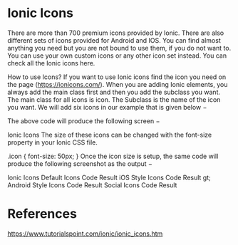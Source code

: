 # Ionic Icons

There are more than 700 premium icons provided by Ionic. There are also different sets of icons provided for Android and IOS. You can find almost anything you need but you are not bound to use them, if you do not want to. You can use your own custom icons or any other icon set instead. You can check all the Ionic icons here.

How to use Icons?
If you want to use Ionic icons find the icon you need on the page (https://ionicons.com/). When you are adding Ionic elements, you always add the main class first and then you add the subclass you want. The main class for all icons is icon. The Subclass is the name of the icon you want. We will add six icons in our example that is given below −

<i class = "icon icon ion-happy-outline"></i>
<i class = "icon icon ion-star"></i>
<i class = "icon icon ion-compass"></i>
<i class = "icon icon ion-planet"></i>
<i class = "icon icon ion-ios-analytics"></i>
<i class = "icon icon ion-ios-eye"></i>
The above code will produce the following screen −

Ionic Icons
The size of these icons can be changed with the font-size property in your Ionic CSS file.

.icon {
   font-size: 50px;
}
Once the icon size is setup, the same code will produce the following screenshot as the output −

Ionic Icons
Default Icons
Code	Result
<i class="icon ion-ionic"></i>
<i class="icon ion-arrow-up-a"></i>
<i class="icon ion-arrow-right-a"></i>
<i class="icon ion-arrow-down-a"></i>
<i class="icon ion-arrow-left-a"></i>
<i class="icon ion-arrow-up-b"></i>
<i class="icon ion-arrow-right-b"></i>
<i class="icon ion-arrow-down-b"></i>
<i class="icon ion-arrow-left-b"></i>
<i class="icon ion-arrow-up-c"></i>
<i class="icon ion-arrow-right-c"></i>
<i class="icon ion-arrow-down-c"></i>
<i class="icon ion-arrow-left-c"></i>
<i class="icon ion-arrow-return-right"></i>
<i class="icon ion-arrow-return-left"></i>
<i class="icon ion-arrow-swap"></i>
<i class="icon ion-arrow-shrink"></i>
<i class="icon ion-arrow-expand"></i>
<i class="icon ion-arrow-move"></i>
<i class="icon ion-arrow-resize"></i>
<i class="icon ion-chevron-up"></i>
<i class="icon ion-chevron-right"></i>
<i class="icon ion-chevron-down"></i>
<i class="icon ion-chevron-left"></i>
<i class="icon ion-navicon-round"></i>
<i class="icon ion-navicon"></i>
<i class="icon ion-drag"></i>
<i class="icon ion-log-in"></i>
<i class="icon ion-log-out"></i>
<i class="icon ion-checkmark-round"></i>
<i class="icon ion-checkmark"></i>
<i class="icon ion-checkmark-circled"></i>
<i class="icon ion-close-round"></i>
<i class="icon ion-close"></i>
<i class="icon ion-close-circled"></i>
<i class="icon ion-plus-round"></i>
<i class="icon ion-plus"></i>
<i class="icon ion-plus-circled"></i>
<i class="icon ion-minus-round"></i>
<i class="icon ion-minus"></i>
<i class="icon ion-minus-circled"></i>
<i class="icon ion-information"></i>
<i class="icon ion-informaticon ion-circled"></i>
<i class="icon ion-help"></i>
<i class="icon ion-help-circled"></i>
<i class="icon ion-backspace-outline"></i>
<i class="icon ion-backspace"></i>
<i class="icon ion-help-buoy"></i>
<i class="icon ion-asterisk"></i>
<i class="icon ion-alert"></i>
<i class="icon ion-alert-circled"></i>
<i class="icon ion-refresh"></i>
<i class="icon ion-loop"></i>
<i class="icon ion-shuffle"></i>
<i class="icon ion-home"></i>
<i class="icon ion-search"></i>
<i class="icon ion-flag"></i>
<i class="icon ion-star"></i>
<i class="icon ion-heart"></i>
<i class="icon ion-heart-broken"></i>
<i class="icon ion-gear-a"></i>
<i class="icon ion-gear-b"></i>
<i class="icon ion-toggle-filled"></i>
<i class="icon ion-toggle"></i>
<i class="icon ion-settings"></i>
<i class="icon ion-wrench"></i>
<i class="icon ion-hammer"></i>
<i class="icon ion-edit"></i>
<i class="icon ion-trash-a"></i>
<i class="icon ion-trash-b"></i>
<i class="icon ion-document"></i>
<i class="icon ion-document-text"></i>
<i class="icon ion-clipboard"></i>
<i class="icon ion-scissors"></i>
<i class="icon ion-funnel"></i>
<i class="icon ion-bookmark"></i>
<i class="icon ion-email"></i>
<i class="icon ion-email-unread"></i>
<i class="icon ion-folder"></i>
<i class="icon ion-filing"></i>
<i class="icon ion-archive"></i>
<i class="icon ion-reply"></i>
<i class="icon ion-reply-all"></i>
<i class="icon ion-forward"></i>
<i class="icon ion-share"></i>
<i class="icon ion-paper-airplane"></i>
<i class="icon ion-link"></i>
<i class="icon ion-paperclip"></i>
<i class="icon ion-compose"></i>
<i class="icon ion-briefcase"></i>
<i class="icon ion-medkit"></i>
<i class="icon ion-at"></i>
<i class="icon ion-pound"></i>
<i class="icon ion-quote"></i>
<i class="icon ion-cloud"></i>
<i class="icon ion-upload"></i>
<i class="icon ion-more"></i>
<i class="icon ion-grid"></i>
<i class="icon ion-calendar"></i>
<i class="icon ion-clock"></i>
<i class="icon ion-compass"></i>
<i class="icon ion-pinpoint"></i>
<i class="icon ion-pin"></i>
<i class="icon ion-navigate"></i>
<i class="icon ion-location"></i>
<i class="icon ion-map"></i>
<i class="icon ion-lock-combination"></i>
<i class="icon ion-locked"></i>
<i class="icon ion-unlocked"></i>
<i class="icon ion-key"></i>
<i class="icon ion-arrow-graph-up-right"></i>
<i class="icon ion-arrow-graph-down-right"></i>
<i class="icon ion-arrow-graph-up-left"></i>
<i class="icon ion-arrow-graph-down-left"></i>
<i class="icon ion-stats-bars"></i>
<i class="icon ion-connecticon ion-bars"></i>
<i class="icon ion-pie-graph"></i>
<i class="icon ion-chatbubble"></i>
<i class="icon ion-chatbubble-working"></i>
<i class="icon ion-chatbubbles"></i>
<i class="icon ion-chatbox"></i>
<i class="icon ion-chatbox-working"></i>
<i class="icon ion-chatboxes"></i>
<i class="icon ion-person"></i>
<i class="icon ion-person-add"></i>
<i class="icon ion-person-stalker"></i>
<i class="icon ion-woman"></i>
<i class="icon ion-man"></i>
<i class="icon ion-female"></i>
<i class="icon ion-male"></i>
<i class="icon ion-transgender"></i>
<i class="icon ion-fork"></i>
<i class="icon ion-knife"></i>
<i class="icon ion-spoon"></i>
<i class="icon ion-soup-can-outline"></i>
<i class="icon ion-soup-can"></i>
<i class="icon ion-beer"></i>
<i class="icon ion-wineglass"></i>
<i class="icon ion-coffee"></i>
<i class="icon ion-icecream"></i>
<i class="icon ion-pizza"></i>
<i class="icon ion-power"></i>
<i class="icon ion-mouse"></i>
<i class="icon ion-battery-full"></i>
<i class="icon ion-battery-half"></i>
<i class="icon ion-battery-low"></i>
<i class="icon ion-battery-empty"></i>
<i class="icon ion-battery-charging"></i>
<i class="icon ion-wifi"></i>
<i class="icon ion-bluetooth"></i>
<i class="icon ion-calculator"></i>
<i class="icon ion-camera"></i>
<i class="icon ion-eye"></i>
<i class="icon ion-eye-disabled"></i>
<i class="icon ion-flash"></i>
<i class="icon ion-flash-off"></i>
<i class="icon ion-qr-scanner"></i>
<i class="icon ion-image"></i>
<i class="icon ion-images"></i>
<i class="icon ion-wand"></i>
<i class="icon ion-contrast"></i>
<i class="icon ion-aperture"></i>
<i class="icon ion-crop"></i>
<i class="icon ion-easel"></i>
<i class="icon ion-paintbrush"></i>
<i class="icon ion-paintbucket"></i>
<i class="icon ion-monitor"></i>
<i class="icon ion-laptop"></i>
<i class="icon ion-ipad"></i>
<i class="icon ion-iphone"></i>
<i class="icon ion-ipod"></i>
<i class="icon ion-printer"></i>
<i class="icon ion-usb"></i>
<i class="icon ion-outlet"></i>
<i class="icon ion-bug"></i>
<i class="icon ion-code"></i>
<i class="icon ion-code-working"></i>
<i class="icon ion-code-download"></i>
<i class="icon ion-fork-repo"></i>
<i class="icon ion-network"></i>
<i class="icon ion-pull-request"></i>
<i class="icon ion-merge"></i>
<i class="icon ion-xbox"></i>
<i class="icon ion-playstation"></i>
<i class="icon ion-steam"></i>
<i class="icon ion-closed-captioning"></i>
<i class="icon ion-videocamera"></i>
<i class="icon ion-film-marker"></i>
<i class="icon ion-disc"></i>
<i class="icon ion-headphone"></i>
<i class="icon ion-music-note"></i>
<i class="icon ion-radio-waves"></i>
<i class="icon ion-speakerphone"></i>
<i class="icon ion-mic-a"></i>
<i class="icon ion-mic-b"></i>
<i class="icon ion-mic-c"></i>
<i class="icon ion-volume-high"></i>
<i class="icon ion-volume-medium"></i>
<i class="icon ion-volume-low"></i>
<i class="icon ion-volume-mute"></i>
<i class="icon ion-levels"></i>
<i class="icon ion-play"></i>
<i class="icon ion-pause"></i>
<i class="icon ion-stop"></i>
<i class="icon ion-record"></i>
<i class="icon ion-skip-forward"></i>
<i class="icon ion-skip-backward"></i>
<i class="icon ion-eject"></i>
<i class="icon ion-bag"></i>
<i class="icon ion-card"></i>
<i class="icon ion-cash"></i>
<i class="icon ion-pricetag"></i>
<i class="icon ion-pricetags"></i>
<i class="icon ion-thumbsup"></i>
<i class="icon ion-thumbsdown"></i>
<i class="icon ion-happy-outline"></i>
<i class="icon ion-happy"></i>
<i class="icon ion-sad-outline"></i>
<i class="icon ion-sad"></i>
<i class="icon ion-bowtie"></i>
<i class="icon ion-tshirt-outline"></i>
<i class="icon ion-tshirt"></i>
<i class="icon ion-trophy"></i>
<i class="icon ion-podium"></i>
<i class="icon ion-ribbon-a"></i>
<i class="icon ion-ribbon-b"></i>
<i class="icon ion-university"></i>
<i class="icon ion-magnet"></i>
<i class="icon ion-beaker"></i>
<i class="icon ion-erlenmeyer-flask"></i>
<i class="icon ion-egg"></i>
<i class="icon ion-earth"></i>
<i class="icon ion-planet"></i>
<i class="icon ion-lightbulb"></i>
<i class="icon ion-cube"></i>
<i class="icon ion-leaf"></i>
<i class="icon ion-waterdrop"></i>
<i class="icon ion-flame"></i>
<i class="icon ion-fireball"></i>
<i class="icon ion-bonfire"></i>
<i class="icon ion-umbrella"></i>
<i class="icon ion-nuclear"></i>
<i class="icon ion-no-smoking"></i>
<i class="icon ion-thermometer"></i>
<i class="icon ion-speedometer"></i>
<i class="icon ion-model-s"></i>
<i class="icon ion-plane"></i>
<i class="icon ion-jet"></i>
<i class="icon ion-load-a"></i>
<i class="icon ion-load-b"></i>
<i class="icon ion-load-c"></i>
<i class="icon ion-load-d"></i>
iOS Style Icons
Code	Result
<i class="icon ion-ios-ionic-outline"></i>
<i class="icon ion-ios-arrow-back"></i>
<i class="icon ion-ios-arrow-forward"></i>
<i class="icon ion-ios-arrow-up"></i>
<i class="icon ion-ios-arrow-right"></i>
<i class="icon ion-ios-arrow-down"></i>
<i class="icon ion-ios-arrow-left"></i>
<i class="icon ion-ios-arrow-thin-up"></i>
<i class="icon ion-ios-arrow-thin-right"></i>
<i class="icon ion-ios-arrow-thin-down"></i>
<i class="icon ion-ios-arrow-thin-left"></i>
<i class="icon ion-ios-circle-filled"></i>
<i class="icon ion-ios-circle-outline"></i>
<i class="icon ion-ios-checkmark-empty"></i>
<i class="icon ion-ios-checkmark-outline"></i>
<i class="icon ion-ios-checkmark"></i>
<i class="icon ion-ios-plus-empty"></i>
<i class="icon ion-ios-plus-outline"></i>
<i class="icon ion-ios-plus"></i>
<i class="icon ion-ios-close-empty"></i>
<i class="icon ion-ios-close-outline"></i>
<i class="icon ion-ios-close"></i>
<i class="icon ion-ios-minus-empty"></i>
<i class="icon ion-ios-minus-outline"></i>
<i class="icon ion-ios-minus"></i>
<i class="icon ion-ios-informaticon ion-empty"></i>
<i class="icon ion-ios-informaticon ion-outline"></i>
<i class="icon ion-ios-information"></i>
<i class="icon ion-ios-help-empty"></i>
<i class="icon ion-ios-help-outline"></i>
<i class="icon ion-ios-help"></i>
<i class="icon ion-ios-search"></i>
<i class="icon ion-ios-search-strong"></i>
<i class="icon ion-ios-star"></i>
<i class="icon ion-ios-star-half"></i>
<i class="icon ion-ios-star-outline"></i>
<i class="icon ion-ios-heart"></i>
<i class="icon ion-ios-heart-outline"></i>
<i class="icon ion-ios-more"></i>
<i class="icon ion-ios-more-outline"></i>
<i class="icon ion-ios-home"></i>
<i class="icon ion-ios-home-outline"></i>
<i class="icon ion-ios-cloud"></i>
<i class="icon ion-ios-cloud-outline"></i>
<i class="icon ion-ios-cloud-upload"></i>
<i class="icon ion-ios-cloud-upload-outline"></i>
<i class="icon ion-ios-cloud-download"></i>
<i class="icon ion-ios-cloud-download-outline"></i>
<i class="icon ion-ios-upload"></i>
<i class="icon ion-ios-upload-outline"></i>
<i class="icon ion-ios-download"></i>
<i class="icon ion-ios-download-outline"></i>
<i class="icon ion-ios-refresh"></i>
<i class="icon ion-ios-refresh-outline"></i>
<i class="icon ion-ios-refresh-empty"></i>
<i class="icon ion-ios-reload"></i>
<i class="icon ion-ios-loop-strong"></i>
<i class="icon ion-ios-loop"></i>
<i class="icon ion-ios-bookmarks"></i>
<i class="icon ion-ios-bookmarks-outline"></i>
<i class="icon ion-ios-book"></i>
<i class="icon ion-ios-book-outline"></i>
<i class="icon ion-ios-flag"></i>
<i class="icon ion-ios-flag-outline"></i>
<i class="icon ion-ios-glasses"></i>
<i class="icon ion-ios-glasses-outline"></i>
<i class="icon ion-ios-browsers"></i>
<i class="icon ion-ios-browsers-outline"></i>
<i class="icon ion-ios-at"></i>
<i class="icon ion-ios-at-outline"></i>
<i class="icon ion-ios-pricetag"></i>
<i class="icon ion-ios-pricetag-outline"></i>
<i class="icon ion-ios-pricetags"></i>
<i class="icon ion-ios-pricetags-outline"></i>
<i class="icon ion-ios-cart"></i>
<i class="icon ion-ios-cart-outline"></i>
<i class="icon ion-ios-chatboxes"></i>
<i class="icon ion-ios-chatboxes-outline"></i>
<i class="icon ion-ios-chatbubble"></i>
<i class="icon ion-ios-chatbubble-outline"></i>
<i class="icon ion-ios-cog"></i>
<i class="icon ion-ios-cog-outline"></i>
<i class="icon ion-ios-gear"></i>
<i class="icon ion-ios-gear-outline"></i>
<i class="icon ion-ios-settings"></i>
<i class="icon ion-ios-settings-strong"></i>
<i class="icon ion-ios-toggle"></i>
<i class="icon ion-ios-toggle-outline"></i>
<i class="icon ion-ios-analytics"></i>
<i class="icon ion-ios-analytics-outline"></i>
<i class="icon ion-ios-pie"></i>
<i class="icon ion-ios-pie-outline"></i>
<i class="icon ion-ios-pulse"></i>
<i class="icon ion-ios-pulse-strong"></i>
<i class="icon ion-ios-filing"></i>
<i class="icon ion-ios-filing-outline"></i>
<i class="icon ion-ios-box"></i>
<i class="icon ion-ios-box-outline"></i>
<i class="icon ion-ios-compose"></i>
<i class="icon ion-ios-compose-outline"></i>
<i class="icon ion-ios-trash"></i>
<i class="icon ion-ios-trash-outline"></i>
<i class="icon ion-ios-copy"></i>
<i class="icon ion-ios-copy-outline"></i>
<i class="icon ion-ios-email"></i>
<i class="icon ion-ios-email-outline"></i>
<i class="icon ion-ios-undo"></i>
<i class="icon ion-ios-undo-outline"></i>
<i class="icon ion-ios-redo"></i>
<i class="icon ion-ios-redo-outline"></i>
<i class="icon ion-ios-paperplane"></i>
<i class="icon ion-ios-paperplane-outline"></i>
<i class="icon ion-ios-folder"></i>
<i class="icon ion-ios-folder-outline"></i>
<i class="icon ion-ios-paper"></i>
<i class="icon ion-ios-paper-outline"></i>
<i class="icon ion-ios-list"></i>
<i class="icon ion-ios-list-outline"></i>
<i class="icon ion-ios-world"></i>
<i class="icon ion-ios-world-outline"></i>
<i class="icon ion-ios-alarm"></i>
<i class="icon ion-ios-alarm-outline"></i>
<i class="icon ion-ios-speedometer"></i>
<i class="icon ion-ios-speedometer-outline"></i>
<i class="icon ion-ios-stopwatch"></i>
<i class="icon ion-ios-stopwatch-outline"></i>
<i class="icon ion-ios-timer"></i>
<i class="icon ion-ios-timer-outline"></i>
<i class="icon ion-ios-clock"></i>
<i class="icon ion-ios-clock-outline"></i>
<i class="icon ion-ios-time"></i>
<i class="icon ion-ios-time-outline"></i>
<i class="icon ion-ios-calendar"></i>
<i class="icon ion-ios-calendar-outline"></i>
<i class="icon ion-ios-photos"></i>
<i class="icon ion-ios-photos-outline"></i>
<i class="icon ion-ios-albums"></i>
<i class="icon ion-ios-albums-outline"></i>
<i class="icon ion-ios-camera"></i>
<i class="icon ion-ios-camera-outline"></i>
<i class="icon ion-ios-reverse-camera"></i>
<i class="icon ion-ios-reverse-camera-outline"></i>
<i class="icon ion-ios-eye"></i>
<i class="icon ion-ios-eye-outline"></i>
<i class="icon ion-ios-bolt"></i>
<i class="icon ion-ios-bolt-outline"></i>
<i class="icon ion-ios-color-wand"></i>
<i class="icon ion-ios-color-wand-outline"></i>
<i class="icon ion-ios-color-filter"></i>
<i class="icon ion-ios-color-filter-outline"></i>
<i class="icon ion-ios-grid-view"></i>
<i class="icon ion-ios-grid-view-outline"></i>
<i class="icon ion-ios-crop-strong"></i>
<i class="icon ion-ios-crop"></i>
<i class="icon ion-ios-barcode"></i>
<i class="icon ion-ios-barcode-outline"></i>
<i class="icon ion-ios-briefcase"></i>
<i class="icon ion-ios-briefcase-outline"></i>
<i class="icon ion-ios-medkit"></i>
<i class="icon ion-ios-medkit-outline"></i>
<i class="icon ion-ios-medical"></i>
<i class="icon ion-ios-medical-outline"></i>
<i class="icon ion-ios-infinite"></i>
<i class="icon ion-ios-infinite-outline"></i>
<i class="icon ion-ios-calculator"></i>
<i class="icon ion-ios-calculator-outline"></i>
<i class="icon ion-ios-keypad"></i>
<i class="icon ion-ios-keypad-outline"></i>
<i class="icon ion-ios-telephone"></i>
<i class="icon ion-ios-telephone-outline"></i>
<i class="icon ion-ios-drag"></i>
<i class="icon ion-ios-location"></i>
<i class="icon ion-ios-locaticon ion-outline"></i>
<i class="icon ion-ios-navigate"></i>
<i class="icon ion-ios-navigate-outline"></i>
<i class="icon ion-ios-locked"></i>
<i class="icon ion-ios-locked-outline"></i>
<i class="icon ion-ios-unlocked"></i>
<i class="icon ion-ios-unlocked-outline"></i>
<i class="icon ion-ios-monitor"></i>
<i class="icon ion-ios-monitor-outline"></i>
<i class="icon ion-ios-printer"></i>
<i class="icon ion-ios-printer-outline"></i>
<i class="icon ion-ios-game-controller-a"></i>
<i class="icon ion-ios-game-controller-a-outline"></i>
<i class="icon ion-ios-game-controller-b"></i>
<i class="icon ion-ios-game-controller-b-outline"></i>
<i class="icon ion-ios-americanfootball"></i>
<i class="icon ion-ios-americanfootball-outline"></i>
<i class="icon ion-ios-baseball"></i>
<i class="icon ion-ios-baseball-outline"></i>
<i class="icon ion-ios-basketball"></i>
<i class="icon ion-ios-basketball-outline"></i>gt;
<i class="icon ion-ios-tennisball"></i>
<i class="icon ion-ios-tennisball-outline"></i>
<i class="icon ion-ios-football"></i>
<i class="icon ion-ios-football-outline"></i>
<i class="icon ion-ios-body"></i>
<i class="icon ion-ios-body-outline"></i>
<i class="icon ion-ios-person"></i>
<i class="icon ion-ios-person-outline"></i>
<i class="icon ion-ios-personadd"></i>
<i class="icon ion-ios-personadd-outline"></i>
<i class="icon ion-ios-people"></i>
<i class="icon ion-ios-people-outline"></i>
<i class="icon ion-ios-musical-notes"></i>
<i class="icon ion-ios-musical-note"></i>
<i class="icon ion-ios-bell"></i>
<i class="icon ion-ios-bell-outline"></i>
<i class="icon ion-ios-mic"></i>
<i class="icon ion-ios-mic-outline"></i>
<i class="icon ion-ios-mic-off"></i>
<i class="icon ion-ios-volume-high"></i>
<i class="icon ion-ios-volume-low"></i>
<i class="icon ion-ios-play"></i>
<i class="icon ion-ios-play-outline"></i>
<i class="icon ion-ios-pause"></i>
<i class="icon ion-ios-pause-outline"></i>
<i class="icon ion-ios-recording"></i>
<i class="icon ion-ios-recording-outline"></i>
<i class="icon ion-ios-fastforward"></i>
<i class="icon ion-ios-fastforward-outline"></i>
<i class="icon ion-ios-rewind"></i>
<i class="icon ion-ios-rewind-outline"></i>
<i class="icon ion-ios-skipbackward"></i>
<i class="icon ion-ios-skipbackward-outline"></i>
<i class="icon ion-ios-skipforward"></i>
<i class="icon ion-ios-skipforward-outline"></i>
<i class="icon ion-ios-shuffle-strong"></i>
<i class="icon ion-ios-shuffle"></i>
<i class="icon ion-ios-videocam"></i>
<i class="icon ion-ios-videocam-outline"></i>
<i class="icon ion-ios-film"></i>
<i class="icon ion-ios-film-outline"></i>
<i class="icon ion-ios-flask"></i>
<i class="icon ion-ios-flask-outline"></i>
<i class="icon ion-ios-lightbulb"></i>
<i class="icon ion-ios-lightbulb-outline"></i>
<i class="icon ion-ios-wineglass"></i>
<i class="icon ion-ios-wineglass-outline"></i>
<i class="icon ion-ios-pint"></i>
<i class="icon ion-ios-pint-outline"></i>
<i class="icon ion-ios-nutrition"></i>
<i class="icon ion-ios-nutriticon ion-outline"></i>
<i class="icon ion-ios-flower"></i>
<i class="icon ion-ios-flower-outline"></i>
<i class="icon ion-ios-rose"></i>
<i class="icon ion-ios-rose-outline"></i>
<i class="icon ion-ios-paw"></i>
<i class="icon ion-ios-paw-outline"></i>
<i class="icon ion-ios-flame"></i>
<i class="icon ion-ios-flame-outline"></i>
<i class="icon ion-ios-sunny"></i>
<i class="icon ion-ios-sunny-outline"></i>
<i class="icon ion-ios-partlysunny"></i>
<i class="icon ion-ios-partlysunny-outline"></i>
<i class="icon ion-ios-cloudy"></i>
<i class="icon ion-ios-cloudy-outline"></i>
<i class="icon ion-ios-rainy"></i>
<i class="icon ion-ios-rainy-outline"></i>
<i class="icon ion-ios-thunderstorm"></i>
<i class="icon ion-ios-thunderstorm-outline"></i>
<i class="icon ion-ios-snowy"></i>
<i class="icon ion-ios-moon"></i>
<i class="icon ion-ios-moon-outline"></i>
<i class="icon ion-ios-cloudy-night"></i>
<i class="icon ion-ios-cloudy-night-outline"></i>
Android Style Icons
Code	Result
<i class="icon ion-android-arrow-up"></i>
<i class="icon ion-android-arrow-forward"></i>
<i class="icon ion-android-arrow-down"></i>
<i class="icon ion-android-arrow-back"></i>
<i class="icon ion-android-arrow-dropup"></i>
<i class="icon ion-android-arrow-dropup-circle"></i>
<i class="icon ion-android-arrow-dropright"></i>
<i class="icon ion-android-arrow-dropright-circle"></i>
<i class="icon ion-android-arrow-dropdown"></i>
<i class="icon ion-android-arrow-dropdown-circle"></i>
<i class="icon ion-android-arrow-dropleft"></i>
<i class="icon ion-android-arrow-dropleft-circle"></i>
<i class="icon ion-android-add"></i>
<i class="icon ion-android-add-circle"></i>
<i class="icon ion-android-remove"></i>
<i class="icon ion-android-remove-circle"></i>
<i class="icon ion-android-close"></i>
<i class="icon ion-android-cancel"></i>
<i class="icon ion-android-radio-button-off"></i>
<i class="icon ion-android-radio-button-on"></i>
<i class="icon ion-android-checkmark-circle"></i>
<i class="icon ion-android-checkbox-outline-blank"></i>
<i class="icon ion-android-checkbox-outline"></i>
<i class="icon ion-android-checkbox-blank"></i>
<i class="icon ion-android-checkbox"></i>
<i class="icon ion-android-done"></i>
<i class="icon ion-android-done-all"></i>
<i class="icon ion-android-menu"></i>
<i class="icon ion-android-more-horizontal"></i>
<i class="icon ion-android-more-vertical"></i>
<i class="icon ion-android-refresh"></i>
<i class="icon ion-android-sync"></i>
<i class="icon ion-android-wifi"></i>
<i class="icon ion-android-call"></i>
<i class="icon ion-android-apps"></i>
<i class="icon ion-android-settings"></i>
<i class="icon ion-android-options"></i>
<i class="icon ion-android-funnel"></i>
<i class="icon ion-android-search"></i>
<i class="icon ion-android-home"></i>
<i class="icon ion-android-cloud-outline"></i>
<i class="icon ion-android-cloud"></i>
<i class="icon ion-android-download"></i>
<i class="icon ion-android-upload"></i>
<i class="icon ion-android-cloud-done"></i>
<i class="icon ion-android-cloud-circle"></i>
<i class="icon ion-android-favorite-outline"></i>
<i class="icon ion-android-favorite"></i>
<i class="icon ion-android-star-outline"></i>
<i class="icon ion-android-star-half"></i>
<i class="icon ion-android-star"></i>
<i class="icon ion-android-calendar"></i>
<i class="icon ion-android-alarm-clock"></i>
<i class="icon ion-android-time"></i>
<i class="icon ion-android-stopwatch"></i>
<i class="icon ion-android-watch"></i>
<i class="icon ion-android-locate"></i>
<i class="icon ion-android-navigate"></i>
<i class="icon ion-android-pin"></i>
<i class="icon ion-android-compass"></i>
<i class="icon ion-android-map"></i>
<i class="icon ion-android-walk"></i>
<i class="icon ion-android-bicycle"></i>
<i class="icon ion-android-car"></i>
<i class="icon ion-android-bus"></i>
<i class="icon ion-android-subway"></i>
<i class="icon ion-android-train"></i>
<i class="icon ion-android-boat"></i>
<i class="icon ion-android-plane"></i>
<i class="icon ion-android-restaurant"></i>
<i class="icon ion-android-bar"></i>
<i class="icon ion-android-cart"></i>
<i class="icon ion-android-camera"></i>
<i class="icon ion-android-image"></i>
<i class="icon ion-android-film"></i>
<i class="icon ion-android-color-palette"></i>
<i class="icon ion-android-create"></i>
<i class="icon ion-android-mail"></i>
<i class="icon ion-android-drafts"></i>
<i class="icon ion-android-send"></i>
<i class="icon ion-android-archive"></i>
<i class="icon ion-android-delete"></i>
<i class="icon ion-android-attach"></i>
<i class="icon ion-android-share"></i>
<i class="icon ion-android-share-alt"></i>
<i class="icon ion-android-bookmark"></i>
<i class="icon ion-android-document"></i>
<i class="icon ion-android-clipboard"></i>
<i class="icon ion-android-list"></i>
<i class="icon ion-android-folder-open"></i>
<i class="icon ion-android-folder"></i>
<i class="icon ion-android-print"></i>
<i class="icon ion-android-open"></i>
<i class="icon ion-android-exit"></i>
<i class="icon ion-android-contract"></i>
<i class="icon ion-android-expand"></i>
<i class="icon ion-android-globe"></i>
<i class="icon ion-android-chat"></i>
<i class="icon ion-android-textsms"></i>
<i class="icon ion-android-hangout"></i>
<i class="icon ion-android-happy"></i>
<i class="icon ion-android-sad"></i>
<i class="icon ion-android-person"></i>
<i class="icon ion-android-people"></i>
<i class="icon ion-android-person-add"></i>
<i class="icon ion-android-contact"></i>
<i class="icon ion-android-contacts"></i>
<i class="icon ion-android-playstore"></i>
<i class="icon ion-android-lock"></i>
<i class="icon ion-android-unlock"></i>
<i class="icon ion-android-microphone"></i>
<i class="icon ion-android-microphone-off"></i>
<i class="icon ion-android-notifications-none"></i>
<i class="icon ion-android-notifications"></i>
<i class="icon ion-android-notifications-off"></i>
<i class="icon ion-android-volume-mute"></i>
<i class="icon ion-android-volume-down"></i>
<i class="icon ion-android-volume-up"></i>
<i class="icon ion-android-volume-off"></i>
<i class="icon ion-android-hand"></i>
<i class="icon ion-android-desktop"></i>
<i class="icon ion-android-laptop"></i>
<i class="icon ion-android-phone-portrait"></i>
<i class="icon ion-android-phone-landscape"></i>
<i class="icon ion-android-bulb"></i>
<i class="icon ion-android-sunny"></i>
<i class="icon ion-android-alert"></i>
<i class="icon ion-android-warning"></i>
Social Icons
Code	Result
<i class="icon ion-social-twitter"></i>
<i class="icon ion-social-twitter-outline"></i>
<i class="icon ion-social-facebook"></i>
<i class="icon ion-social-facebook-outline"></i>
<i class="icon ion-social-googleplus"></i>
<i class="icon ion-social-googleplus-outline"></i>
<i class="icon ion-social-google"></i>
<i class="icon ion-social-google-outline"></i>
<i class="icon ion-social-dribbble"></i>
<i class="icon ion-social-dribbble-outline"></i>
<i class="icon ion-social-octocat"></i>
<i class="icon ion-social-github"></i>
<i class="icon ion-social-github-outline"></i>
<i class="icon ion-social-instagram"></i>
<i class="icon ion-social-instagram-outline"></i>
<i class="icon ion-social-whatsapp"></i>
<i class="icon ion-social-whatsapp-outline"></i>
<i class="icon ion-social-snapchat"></i>
<i class="icon ion-social-snapchat-outline"></i>
<i class="icon ion-social-foursquare"></i>
<i class="icon ion-social-foursquare-outline"></i>
<i class="icon ion-social-pinterest"></i>
<i class="icon ion-social-pinterest-outline"></i>
<i class="icon ion-social-rss"></i>
<i class="icon ion-social-rss-outline"></i>
<i class="icon ion-social-tumblr"></i>
<i class="icon ion-social-tumblr-outline"></i>
<i class="icon ion-social-wordpress"></i>
<i class="icon ion-social-wordpress-outline"></i>
<i class="icon ion-social-reddit"></i>
<i class="icon ion-social-reddit-outline"></i>
<i class="icon ion-social-hackernews"></i>
<i class="icon ion-social-hackernews-outline"></i>
<i class="icon ion-social-designernews"></i>
<i class="icon ion-social-designernews-outline"></i>
<i class="icon ion-social-yahoo"></i>
<i class="icon ion-social-yahoo-outline"></i>
<i class="icon ion-social-buffer"></i>
<i class="icon ion-social-buffer-outline"></i>
<i class="icon ion-social-skype"></i>
<i class="icon ion-social-skype-outline"></i>
<i class="icon ion-social-linkedin"></i>
<i class="icon ion-social-linkedin-outline"></i>
<i class="icon ion-social-vimeo"></i>
<i class="icon ion-social-vimeo-outline"></i>
<i class="icon ion-social-twitch"></i>
<i class="icon ion-social-twitch-outline"></i>
<i class="icon ion-social-youtube"></i>
<i class="icon ion-social-youtube-outline"></i>
<i class="icon ion-social-dropbox"></i>
<i class="icon ion-social-dropbox-outline"></i>
<i class="icon ion-social-apple"></i>
<i class="icon ion-social-apple-outline"></i>
<i class="icon ion-social-android"></i>
<i class="icon ion-social-android-outline"></i>
<i class="icon ion-social-windows"></i>
<i class="icon ion-social-windows-outline"></i>
<i class="icon ion-social-html5"></i>
<i class="icon ion-social-html5-outline"></i>
<i class="icon ion-social-css3"></i>
<i class="icon ion-social-css3-outline"></i>
<i class="icon ion-social-javascript"></i>
<i class="icon ion-social-javascript-outline"></i>
<i class="icon ion-social-angular"></i>
<i class="icon ion-social-angular-outline"></i>
<i class="icon ion-social-nodejs"></i>
<i class="icon ion-social-sass"></i>
<i class="icon ion-social-python"></i>
<i class="icon ion-social-chrome"></i>
<i class="icon ion-social-chrome-outline"></i>
<i class="icon ion-social-codepen"></i>
<i class="icon ion-social-codepen-outline"></i>
<i class="icon ion-social-markdown"></i>
<i class="icon ion-social-tux"></i>
<i class="icon ion-social-freebsd-devil"></i>
<i class="icon ion-social-usd"></i>
<i class="icon ion-social-usd-outline"></i>
<i class="icon ion-social-bitcoin"></i>
<i class="icon ion-social-bitcoin-outline"></i>
<i class="icon ion-social-yen"></i>
<i class="icon ion-social-yen-outline"></i>
<i class="icon ion-social-euro"></i>
<i class="icon ion-social-euro-outline"></i>

# References
https://www.tutorialspoint.com/ionic/ionic_icons.htm
